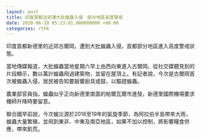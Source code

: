```yaml
---
layout: post
title: 印度首都近郊遭大批蝗蟲入侵　部分地區高度警戒
date: 2020-06-28 05:23:01.000000000 +08:00
categories: rthk
---
```


印度首都新德里的近郊古爾岡，遭到大批蝗蟲入侵，首都部分地區進入高度警戒狀態。 

當地傳媒報道，大批蝗蟲當地星期六早上由西向東進入古爾岡。從社交媒體見到的片段顯示，數以萬計蝗蟲飛過建築物，並留在屋頂上。有記者說，今次是古爾岡首次被蝗蟲入侵，居民被告知要敲響廚具或鼓，以驅趕蝗蟲。

農業部官員指，蝗蟲似乎正向新德里南面的帕爾瓦爾市進發，新德里國際機場要求機師升降時要留意。

聯合國早前說，今次蝗災源於2018至19年的氣旋季節，為阿拉伯半島帶來大雨，蝗蟲大量繁殖，並飛到東非、中東及南亞地區，如果不加以控制，將影響糧食供應，帶來飢荒。

